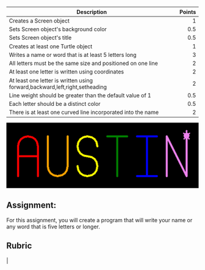 |Description|Points|
|---|---:|
|Creates a Screen object| 1|
|Sets Screen object's background color|0.5|
|Sets Screen object's title|0.5|
|Creates at least one Turtle object|1|
|Writes a name or word that is at least 5 letters long|3|
|All letters must be the same size and positioned on one line|2|
|At least one letter is written using coordinates|2|
|At least one letter is written using forward,backward,left,right,setheading|2|
|Line weight should be greater than the default value of 1|0.5|
|Each letter should be a distinct color|0.5|
|There is at least one curved line incorporated into the name|2|# 8.1 Write Your Name
![Name](austin.png)
## Assignment:
For this assignment, you will create a program that will write your name or any word that is five letters or longer. 

## Rubric
|
